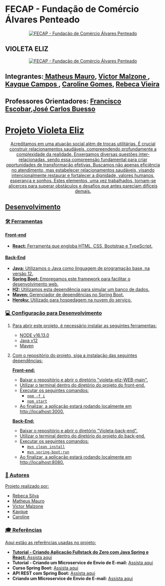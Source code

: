 # FECAP - Fundação de Comércio Álvares Penteado

<p align="center">
<a href= "https://pin.it/RD7aIID"><img src="https://encrypted-tbn0.gstatic.com/images?q=tbn:ANd9GcRhZPrRa89Kma0ZZogxm0pi-tCn_TLKeHGVxywp-LXAFGR3B1DPouAJYHgKZGV0XTEf4AE&usqp=CAU" alt="FECAP - Fundação de Comércio Álvares Penteado" border="0"></a>
</p>


## VIOLETA ELIZ


<p align="center">
<a href= "https://www.fecap.br/"><img src="https://encrypted-tbn0.gstatic.com/images?q=tbn:ANd9GcRhZPrRa89Kma0ZZogxm0pi-tCn_TLKeHGVxywp-LXAFGR3B1DPouAJYHgKZGV0XTEf4AE&usqp=CAU" alt="FECAP - Fundação de Comércio Álvares Penteado" border="0"></a>
</p>

## Integrantes:<a href="https://www.linkedin.com/in/matheus-andrade-mauro-372697253?utm_source=share&utm_campaign=share_via&utm_content=profile&utm_medium=ios_app "> Matheus Mauro</a>,                <a href="https://www.linkedin.com/in/victor-malzone-3aa815248?utm_source=share&utm_campaign=share_via&utm_content=profile&utm_medium=ios_app"> Victor Malzone </a>, <a href="https://www.linkedin.com/in/kayque-campos-ferreira-dos-santos-0348b41a0?utm_source=share&utm_campaign=share_via&utm_content=profile&utm_medium=ios_app"> Kayque Campos </a>, <a href="https://www.linkedin.com/in/caroline-gomes-446882230?utm_source=share&utm_campaign=share_via&utm_content=profile&utm_medium=ios_app"> Caroline Gomes</a>, <a href="https://www.linkedin.com/in/rebeca-da-silva-vieira-850a83242?utm_source=share&utm_campaign=share_via&utm_content=profile&utm_medium=ios_app/"> Rebeca Vieira</a><br>

## Professores Orientadores: <a href="https://www.linkedin.com/in/francisco-escobar?utm_source=share&utm_campaign=share_via&utm_content=profile&utm_medium=ios_app">Francisco Escobar</a>,<a href="https://www.linkedin.com/in/jbuesso?utm_source=share&utm_campaign=share_via&utm_content=profile&utm_medium=ios_app">José Carlos Buesso


# Projeto Violeta Eliz

<p align="center"> Acreditamos em uma atuação social além de trocas utilitárias. É crucial construir relacionamentos saudáveis, compreendendo profundamente a complexidade da realidade. Enxergamos diversas questões inter-relacionadas, sendo essa compreensão fundamental para criar oportunidades de transformação efetivas. Buscamos não apenas eficiência no atendimento, mas estabelecer relacionamentos saudáveis, visando intencionalmente restaurar e fortalecer a dignidade, valores humanos, esperança e sonhos. Estes elementos, uma vez trabalhados, tornam-se alicerces para superar obstáculos e desafios que antes pareciam difíceis demais.</p>

## Desenvolvimento

### 🛠️ Ferramentas

#### Front-end
- **React:** Ferramenta que engloba HTML, CSS, Bootstrap e TypeScript.

#### Back-End
- **Java:** Utilizamos o Java como linguagem de programação base, na versão 12.
- **Spring Boot:** Empregamos este framework para facilitar o desenvolvimento web.
- **H2:** Utilizamos esta dependência para simular um banco de dados.
- **Maven:** Gerenciador de dependências no Spring Boot.
- **Heroku:** Utilizado para hospedagem na nuvem do serviço.

### 💻 Configuração para Desenvolvimento

1. Para abrir este projeto, é necessário instalar as seguintes ferramentas:
   - NODE v16.13.0
   - Java v12
   - Maven

2. Com o repositório do projeto, siga a instalação das seguintes dependências:

   **Front-end:**
   - Baixar o repositório e abrir o diretório "violeta-eliz-WEB-main".
   - Utilizar o terminal dentro do diretório do projeto do front-end.
   - Executar os seguintes comandos:
     - `npm -f i`
     - `npm start`
   - Ao finalizar, a aplicação estará rodando localmente em http://localhost:3000.

   **Back-End:**
   - Baixar o repositório e abrir o diretório "Violeta-back-end".
   - Utilizar o terminal dentro do diretório do projeto do back-end.
   - Executar os seguintes comandos:
     - `mvn clean install`
     - `mvn spring-boot:run`
   - Ao finalizar, a aplicação estará rodando localmente em http://localhost:8080.

### 📝 Autores

Projeto realizado por:
- Rebeca Silva
- Matheus Mauro
- Victor Malzone
- Kayque
- Caroline

### 🎓 Referências

Aqui estão as referências usadas no projeto:

- **Tutorial - Criando Aplicação Fullstack do Zero com Java Spring e React:** [Assista aqui](https://youtu.be/lUVureR5GqI?si=cJNlngCZIbURfKwl)
- **Tutorial - Criando um Microservice de Envio de E-mail:** [Assista aqui](https://www.youtube.com/watch?v=ZBleZzJf6ro)
- **Curso Spring Boot:** [Assista aqui](https://www.youtube.com/watch?v=OHn1jLHGptw&list=PL8iIphQOyG-DHLpEx1TPItqJamy08fs1D&pp=iAQB)
- **API REST com Spring Boot:** [Assista aqui](https://www.youtube.com/watch?v=bpBRFNKg8k4&list=PL8iIphQOyG-D2FP9wkg12AavzmVRWEcnJ&pp=iAQB)
- **Criando um Microservice de Envio de E-mail:** [Assista aqui](https://www.youtube.com/watch?v=ZBleZzJf6ro)
